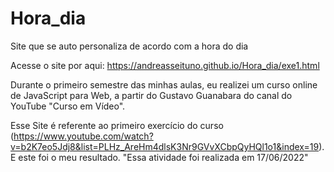 # Hora_dia
 Site que se auto personaliza de acordo com a hora do dia

Acesse o site por aqui: https://andreasseituno.github.io/Hora_dia/exe1.html

Durante o primeiro semestre das minhas aulas, eu realizei um curso online de JavaScript para Web, a partir do Gustavo Guanabara do canal do YouTube "Curso em Vídeo".

Esse Site é referente ao primeiro exercício do curso (https://www.youtube.com/watch?v=b2K7eo5Jdj8&list=PLHz_AreHm4dlsK3Nr9GVvXCbpQyHQl1o1&index=19). E este foi o meu resultado. "Essa atividade foi realizada em 17/06/2022"
